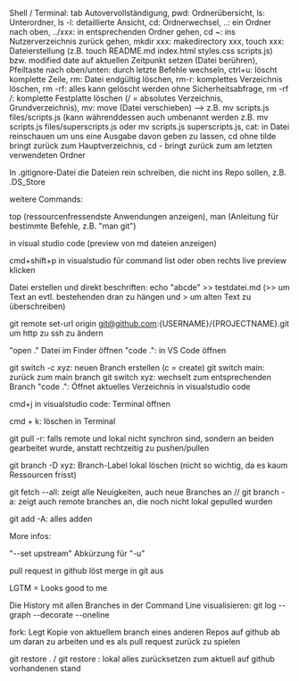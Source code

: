 Shell / Terminal: tab Autovervollständigung, pwd: Ordnerübersicht, ls: Unterordner, ls -l: detaillierte Ansicht, cd: Ordnerwechsel, ..: ein Ordner nach oben, ../xxx: in entsprechenden Ordner gehen, cd ~: ins Nutzerverzeichnis zurück gehen, mkdir xxx: makedirectory xxx, touch xxx: Dateierstellung (z.B. touch README.md index.html styles.css scripts.js) bzw. modified date auf aktuellen Zeitpunkt setzen (Datei berühren), Pfeiltaste nach oben/unten: durch letzte Befehle wechseln, ctrl+u: löscht komplette Zeile, rm: Datei endgültig löschen, rm-r: komplettes Verzeichnis löschen, rm -rf: alles kann gelöscht werden ohne Sicherheitsabfrage, rm -rf /: komplette Festplatte löschen (/ = absolutes Verzeichnis, Grundverzeichnis), mv: move (Datei verschieben) --> z.B. mv scripts.js files/scripts.js (kann währenddessen auch umbenannt werden z.B. mv scripts.js files/superscripts.js oder mv scripts.js superscripts.js, cat: in Datei reinschauen um uns eine Ausgabe davon geben zu lassen, cd ohne tilde bringt zurück zum Hauptverzeichnis, cd - bringt zurück zum am letzten verwendeten Ordner

In .gitignore-Datei die Dateien rein schreiben, die nicht ins Repo sollen, z.B. .DS_Store

weitere Commands:

top (ressourcenfressendste Anwendungen anzeigen), man (Anleitung für bestimmte Befehle, z.B. "man git")

in visual studio code (preview von md dateien anzeigen)

cmd+shift+p in visualstudio für command list oder oben rechts live preview klicken

Datei erstellen und direkt beschriften: echo "abcde" >> testdatei.md (>> um Text an evtl. bestehenden dran zu hängen und > um alten Text zu überschreiben)

git remote set-url origin git@github.com:{USERNAME}/{PROJECTNAME}.git um http zu ssh zu ändern

"open ." Datei im Finder öffnen
"code .": in VS Code öffnen

git switch -c xyz: neuen Branch erstellen (c = create)
git switch main: zurück zum main branch
git switch xyz: wechselt zum entsprechenden Branch
"code .": Öffnet aktuelles Verzeichnis in visualstudio code

cmd+j in visualstudio code: Terminal öffnen

cmd + k: löschen in Terminal

git pull -r: falls remote und lokal nicht synchron sind, sondern an beiden gearbeitet wurde, anstatt rechtzeitig zu pushen/pullen

git branch -D xyz: Branch-Label lokal löschen (nicht so wichtig, da es kaum Ressourcen frisst)

git fetch --all: zeigt alle Neuigkeiten, auch neue Branches an // git branch -a: zeigt auch remote branches an, die noch nicht lokal gepulled wurden

git add -A: alles adden

More infos:

"--set upstream" Abkürzung für "-u"

pull request in github löst merge in git aus

LGTM = Looks good to me

Die History mit allen Branches in der Command Line visualisieren:
git log --graph --decorate --oneline

fork: Legt Kopie von aktuellem branch eines anderen Repos auf github ab um daran zu arbeiten und es als pull request zurück zu spielen

git restore . / git restore <filename>: lokal alles zurücksetzen zum aktuell auf github vorhandenen stand